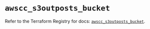 # `awscc_s3outposts_bucket`

Refer to the Terraform Registry for docs: [`awscc_s3outposts_bucket`](https://registry.terraform.io/providers/hashicorp/awscc/0.70.0/docs/resources/s3outposts_bucket).
